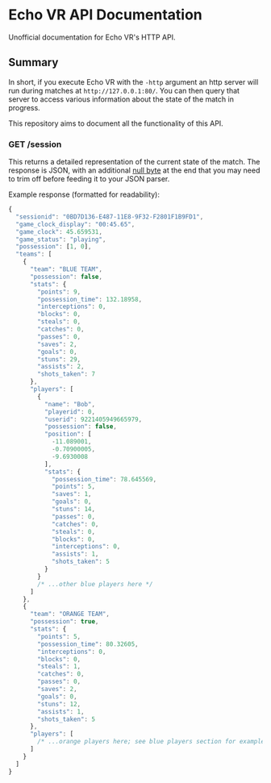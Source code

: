 # Echo VR API Documentation

Unofficial documentation for Echo VR's HTTP API.

## Summary

In short, if you execute Echo VR with the `-http` argument an http server will run during matches at `http://127.0.0.1:80/`. You can then query that server to access various information about the state of the match in progress.

This repository aims to document all the functionality of this API.

### GET /session

This returns a detailed representation of the current state of the match. The response is JSON, with an additional [null byte](https://en.wikipedia.org/wiki/Null_character) at the end that you may need to trim off before feeding it to your JSON parser.

Example response (formatted for readability):

```javascript
{
  "sessionid": "0BD7D136-E487-11E8-9F32-F2801F1B9FD1",
  "game_clock_display": "00:45.65",
  "game_clock": 45.659531,
  "game_status": "playing",
  "possession": [1, 0],
  "teams": [
    {
      "team": "BLUE TEAM",
      "possession": false,
      "stats": {
        "points": 9,
        "possession_time": 132.18958,
        "interceptions": 0,
        "blocks": 0,
        "steals": 0,
        "catches": 0,
        "passes": 0,
        "saves": 2,
        "goals": 0,
        "stuns": 29,
        "assists": 2,
        "shots_taken": 7
      },
      "players": [
        {
          "name": "Bob",
          "playerid": 0,
          "userid": 9221405949665979,
          "possession": false,
          "position": [
            -11.089001,
            -0.70900005,
            -9.6930008
          ],
          "stats": {
            "possession_time": 78.645569,
            "points": 5,
            "saves": 1,
            "goals": 0,
            "stuns": 14,
            "passes": 0,
            "catches": 0,
            "steals": 0,
            "blocks": 0,
            "interceptions": 0,
            "assists": 1,
            "shots_taken": 5
          }
        }
        /* ...other blue players here */
      ]
    },
    {
      "team": "ORANGE TEAM",
      "possession": true,
      "stats": {
        "points": 5,
        "possession_time": 80.32605,
        "interceptions": 0,
        "blocks": 0,
        "steals": 1,
        "catches": 0,
        "passes": 0,
        "saves": 2,
        "goals": 0,
        "stuns": 12,
        "assists": 1,
        "shots_taken": 5
      },
      "players": [
        /* ...orange players here; see blue players section for example */
      ]
    }
  ]
}
```
